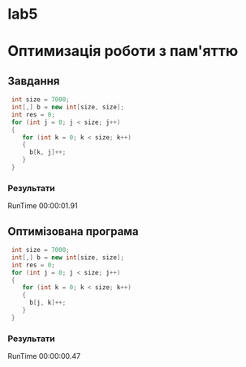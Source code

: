 # lab5
# Оптимизація роботи з пам'яттю
## Завдання
```C#
 int size = 7000;
 int[,] b = new int[size, size];
 int res = 0;
 for (int j = 0; j < size; j++)
 {
    for (int k = 0; k < size; k++)
    {
      b[k, j]++;
    }
 }
```
### Результати 
RunTime 00:00:01.91

## Оптимізована програма
```C#
 int size = 7000;
 int[,] b = new int[size, size];
 int res = 0;
 for (int j = 0; j < size; j++)
 {
    for (int k = 0; k < size; k++)
    {
      b[j, k]++;
    }
 }
```
### Результати 
RunTime 00:00:00.47
